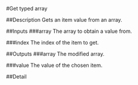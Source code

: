 #Get typed array

##Description
Gets an item value from an array.

##Inputs
###array
The array to obtain a value from.

###index
The index of the item to get.

##Outputs
###array
The modified array.

###value
The value of the chosen item.

##Detail

